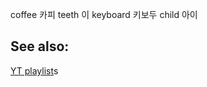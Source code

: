 
coffee		카피
teeth		이
keyboard	키보두
child		아이

## See also:

[YT playlist](https://www.youtube.com/playlist?list=PLgTcLvSyK3nf_t7Sz174QWtYA8liRqzue)s
